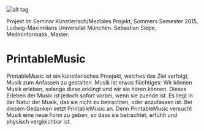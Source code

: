 ![alt tag](https://raw.github.com/super-saubaer/PrintableMusic/master/Resources/PRINTABLE_MUSIC/welcome_neu.jpg)


Projekt im Seminar Künstlerisch/Mediales Projekt, Sommers Semester 2015, Ludwig-Maximilians Universität München.
Sebastian Siepe, Medininformatik, Master.


# PrintableMusic
PrintableMusic ist ein künstlerisches Proejekt, welches das Ziel verfolgt, Musik zum Anfassen zu gestalten.
Musik ist etwas flüchtiges: Wir können Musik erleben, solange diese erklingt und wir sie hören können. Dieses Erleben der Musik ist jedoch sofort vorbei, wenn sie zuende ist. Es liegt in der Natur der Musik, das sie nicht zu betrachten, oder anzufassen ist.
Bei diesem Gedanken setzt PrintableMusic an. Denn PrintableMusic versucht Musik eine neue Form zu geben, so dass sie betrachtet, erfühlt und physisch vergleichbar ist. 
